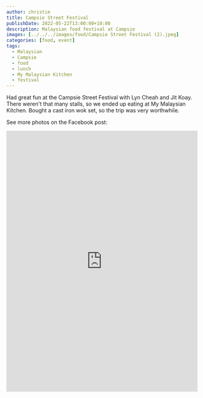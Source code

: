 ```yaml
---
author: christie
title: Campsie Street Festival
publishDate: 2022-05-22T13:00:00+10:00
description: Malaysian food festival at Campsie
images: [../../../images/food/Campsie Street Festival (2).jpeg]
categories: [food, event]
tags:
  - Malaysian
  - Campsie
  - food
  - lunch
  - My Malaysian Kitchen
  - festival
---
```


Had great fun at the Campsie Street Festival with Lyn Cheah and Jit Koay. There weren't that many stalls, so we ended up eating at My Malaysian Kitchen. Bought a cast iron wok set, so the trip was very worthwhile.

See more photos on the Facebook post:

<iframe src="https://www.facebook.com/plugins/post.php?href=https%3A%2F%2Fwww.facebook.com%2Fchris1.tham%2Fposts%2Fpfbid06VvtTVw1XiiM41pKpL19w115QkB7VjzyVDFchWa9L6ZTsj7KXAbXVLXnjPFzwciZl&show_text=true&width=500" width="500" height="684" style="border:none;overflow:hidden" scrolling="no" frameborder="0" allowfullscreen="true" allow="autoplay; clipboard-write; encrypted-media; picture-in-picture; web-share"></iframe>
